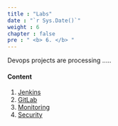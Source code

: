 ```yaml
---
title : "Labs"
date : "`r Sys.Date()`"
weight : 6
chapter : false
pre : " <b> 6. </b> "
---
```


Devops projects are processing .....

#### Content

1. [Jenkins](6.1-jenkins/)
2. [GitLab](6.2-gitlab/)
3. [Monitoring](6.3-monitor/)
4. [Security](6.4-Security/)
